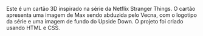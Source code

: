 Este é um cartão 3D inspirado na série da Netflix Stranger Things. O cartão apresenta uma imagem de Max sendo abduzida pelo Vecna, com o logotipo da série e uma imagem de fundo do Upside Down. O projeto foi criado usando HTML e CSS.
